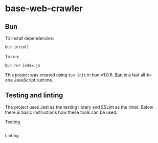# base-web-crawler

## Bun

To install dependencies:

```bash
bun install
```

To run:

```bash
bun run index.js
```

This project was created using `bun init` in bun v1.0.6. [Bun](https://bun.sh) is a fast all-in-one JavaScript runtime.

## Testing and linting

The project uses Jest as the testing library and ESLint as the linter. Below there is basic instructions how these tools can be used.

Testing

```bash

```

Linting

```bash

```